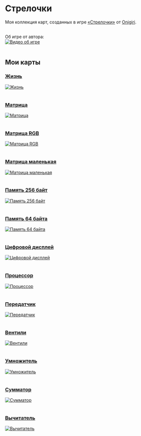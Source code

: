 ﻿# Стрелочки
Моя коллекция карт, созданных в игре [«Стрелочки»](https://logic-arrows.io/) от [Onigiri](https://github.com/ArtemOnigiri).
<br><br>

Об игре от автора:<br>
[![Видео об игре](img/youtube.png)](https://www.youtube.com/watch?v=q_ve9SsuyvU)
<br><br>

## Мои карты

### [Жизнь](https://logic-arrows.io/map-life)
[![Жизнь](img/life.png)](https://logic-arrows.io/map-life)
<br><br>

### [Матрица](https://logic-arrows.io/map-matrix)
[![Матрица](img/matrix.png)](https://logic-arrows.io/map-matrix)
<br><br>

### [Матрица RGB](https://logic-arrows.io/map-matrix-rgb)
[![Матрица RGB](img/matrix-rgb.png)](https://logic-arrows.io/map-matrix-rgb)
<br><br>

### [Матрица маленькая](https://logic-arrows.io/map-CcGrVgC8)
[![Матрица маленькая](img/matrix-small.png)](https://logic-arrows.io/map-CcGrVgC8)
<br><br>

### [Память 256 байт](https://logic-arrows.io/map-ram256)
[![Память 256 байт](img/ram256.png)](https://logic-arrows.io/map-ram256)
<br><br>

### [Память 64 байта](https://logic-arrows.io/map-ram64)
[![Память 64 байта](img/ram64.png)](https://logic-arrows.io/map-ram64)
<br><br>

### [Цифровой дисплей](https://logic-arrows.io/map-Xhj9Pead)
[![Цифровой дисплей](img/digits.png)](https://logic-arrows.io/map-Xhj9Pead)
<br><br>

### [Процессор](https://logic-arrows.io/map-kBhOopki)
[![Процессор](img/cpu.png)](https://logic-arrows.io/map-kBhOopki)
<br><br>

### [Передатчик](https://logic-arrows.io/map-Io2FESYk)
[![Передатчик](img/transmitter.png)](https://logic-arrows.io/map-Io2FESYk)
<br><br>

### [Вентили](https://logic-arrows.io/map-k_R4pB1A)
[![Вентили](img/gates.png)](https://logic-arrows.io/map-k_R4pB1A)
<br><br>

### [Умножитель](https://logic-arrows.io/map-lF-KRVo4vtw)
[![Умножитель](img/multiplier.png)](https://logic-arrows.io/map-lF-KRVo4vtw)
<br><br>

### [Сумматор](https://logic-arrows.io/map-5bk8IiWhZ6Q)
[![Сумматор](img/adder.png)](https://logic-arrows.io/map-5bk8IiWhZ6Q)
<br><br>

### [Вычитатель](https://logic-arrows.io/map-GvPsAA38)
[![Вычитатель](img/subtractor.png)](https://logic-arrows.io/map-GvPsAA38)
<br><br>
